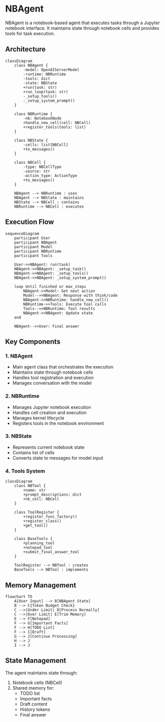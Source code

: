 # NBAgent

NBAgent is a notebook-based agent that executes tasks through a Jupyter notebook interface. It maintains state through notebook cells and provides tools for task execution.

## Architecture

```mermaid
classDiagram
    class NBAgent {
        -model: OpenAIServerModel
        -runtime: NBRuntime
        -tools: dict
        -state: NBState
        +run(task: str)
        +run_loop(task: str)
        -_setup_tools()
        -_setup_system_prompt()
    }
    
    class NBRuntime {
        -nb: NotebookNode
        +handle_new_cell(cell: NBCell)
        +register_tools(tools: list)
    }
    
    class NBState {
        -cells: list[NBCell]
        +to_messages()
    }
    
    class NBCell {
        -type: NBCellType
        -source: str
        -action_type: ActionType
        +to_messages()
    }

    NBAgent --> NBRuntime : uses
    NBAgent --> NBState : maintains
    NBState --> NBCell : contains
    NBRuntime --> NBCell : executes
```

## Execution Flow

```mermaid
sequenceDiagram
    participant User
    participant NBAgent
    participant Model
    participant NBRuntime
    participant Tools

    User->>NBAgent: run(task)
    NBAgent->>NBAgent: _setup_task()
    NBAgent->>NBAgent: _setup_tools()
    NBAgent->>NBAgent: _setup_system_prompt()
    
    loop Until finished or max_steps
        NBAgent->>Model: Get next action
        Model-->>NBAgent: Response with think/code
        NBAgent->>NBRuntime: handle_new_cell()
        NBRuntime->>Tools: Execute tool calls
        Tools-->>NBRuntime: Tool results
        NBAgent->>NBAgent: Update state
    end

    NBAgent-->>User: Final answer
```

## Key Components

### 1. NBAgent
- Main agent class that orchestrates the execution
- Maintains state through notebook cells
- Handles tool registration and execution
- Manages conversation with the model

### 2. NBRuntime
- Manages Jupyter notebook execution
- Handles cell creation and execution
- Manages kernel lifecycle
- Registers tools in the notebook environment

### 3. NBState
- Represents current notebook state
- Contains list of cells
- Converts state to messages for model input

### 4. Tools System

```mermaid
classDiagram
    class NBTool {
        +name: str
        +prompt_descriptions: dict
        +nb_cell: NBCell
    }
    
    class ToolRegister {
        +register_func_factory()
        +register_class()
        +get_tool()
    }

    class BaseTools {
        +planning_tool
        +notepad_tool
        +submit_final_answer_tool
    }

    ToolRegister --> NBTool : creates
    BaseTools --> NBTool : implements
```

## Memory Management

```mermaid
flowchart TD
    A[User Input] --> B[NBAgent State]
    B --> C{Token Budget Check}
    C -->|Under Limit| D[Process Normally]
    C -->|Over Limit| E[Trim Memory]
    E --> F[Notepad]
    F --> G[Important Facts]
    F --> H[TODO List]
    F --> I[Draft]
    G --> J[Continue Processing]
    H --> J
    I --> J
```

## State Management

The agent maintains state through:
1. Notebook cells (NBCell)
2. Shared memory for:
   - TODO list
   - Important facts
   - Draft content
   - History tokens
   - Final answer